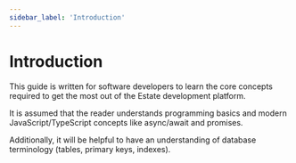```yaml
---
sidebar_label: 'Introduction'
---
```

# Introduction

This guide is written for software developers to learn the core concepts required to get the most out of the Estate development platform.  

It is assumed that the reader understands programming basics and modern JavaScript/TypeScript concepts like async/await and promises.  

Additionally, it will be helpful to have an understanding of database terminology (tables, primary keys, indexes).

